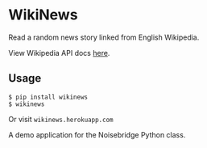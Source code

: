 # WikiNews

Read a random news story linked from English Wikipedia.

View Wikipedia API docs [here](https://www.mediawiki.org/wiki/API:Main_page).

## Usage

```
$ pip install wikinews
$ wikinews
```

Or visit `wikinews.herokuapp.com`

A demo application for the Noisebridge Python class.


